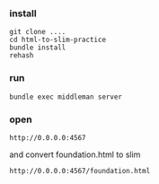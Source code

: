 ### install

    git clone ....
    cd html-to-slim-practice
    bundle install
    rehash

### run

    bundle exec middleman server

### open

    http://0.0.0.0:4567

and convert foundation.html to slim

    http://0.0.0.0:4567/foundation.html

